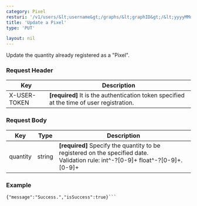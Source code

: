 ```yaml
---
category: Pixel
resturi: '/v1/users/&lt;username&gt;/graphs/&lt;graphID&gt;/&lt;yyyyMMdd&gt;'
title: 'Update a Pixel'
type: 'PUT'

layout: nil
---
```


Update the quantity already registered as a "Pixel".

### Request Header

|Key|Description|
|---|---|
|X-USER-TOKEN|**[required]** It is the authentication token specified at the time of user registration.|

### Request Body

|Key|Type|Description|
|---|---|---|
|quantity|string|**[required]** Specify the quantity to be registered on the specified date.<br>Validation rule: int^\-?[0-9]+ float^\-?[0-9]+\.[0-9]+|

### Example

```$ curl -X PUT https://pixe.la/v1/users/a-know/graphs/test-graph/20180915 -H 'X-USER-TOKEN:thisissecret' -d '{"quantity":"7"}'
{"message":"Success.","isSuccess":true}```
